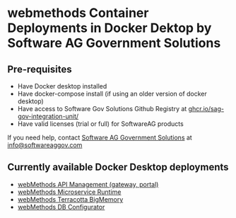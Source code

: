 # webmethods Container Deployments in Docker Dektop by Software AG Government Solutions 

## Pre-requisites

- Have Docker desktop installed
- Have docker-compose install (if using an older version of docker desktop)
- Have access to Software Gov Solutions Github Registry at [ghcr.io/sag-gov-integration-unit/](https://github.com/orgs/softwareag-government-solutions/packages)
- Have valid licenses (trial or full) for SoftwareAG products

If you need help, contact [Software AG Government Solutions](https://www.softwareaggov.com/) at [info@softwareaggov.com](mailto:info@softwareaggov.com) 

## Currently available Docker Desktop deployments

- [webMethods API Management (gateway, portal)](./api_management/README.md)
- [webMethods Microservice Runtime](./msr/README.md)
- [webMethods Terracotta BigMemory](./terracotta_bigmemory/README.md)
- [webMethods DB Configurator](./wm_dbconfigurator/README.md)